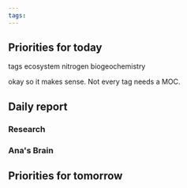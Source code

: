 ```yaml
---
tags:
---
```


## Priorities for today

tags
ecosystem
nitrogen
biogeochemistry

okay so it makes sense. Not every tag needs a MOC.
## Daily report
### Research

### Ana's Brain


## Priorities for tomorrow